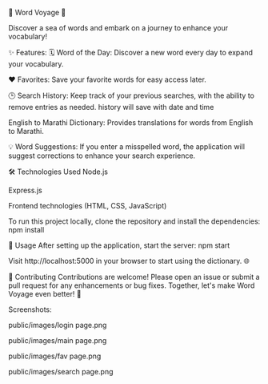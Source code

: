 🌊 Word Voyage 🌊

Discover a sea of words and embark on a journey to enhance your vocabulary!

✨ Features: 
🗓️ Word of the Day: Discover a new word every day to expand your vocabulary.

❤️ Favorites: Save your favorite words for easy access later.

🕒 Search History: Keep track of your previous searches, with the ability to remove entries as needed. history will save with date and time

 English to Marathi Dictionary: Provides translations for words from English to Marathi.
 
💡 Word Suggestions: If you enter a misspelled word, the application will suggest corrections to enhance your search experience.

🛠️ Technologies Used
Node.js

Express.js

Frontend technologies (HTML, CSS, JavaScript)

To run this project locally, clone the repository and install the dependencies:
npm install

🚀 Usage
After setting up the application, start the server:
npm start

Visit http://localhost:5000 in your browser to start using the dictionary. 🌐

🤝 Contributing
Contributions are welcome! Please open an issue or submit a pull request for any enhancements or bug fixes. Together, let's make Word Voyage even better! 🎉

Screenshots: 

public/images/login page.png

public/images/main page.png

public/images/fav page.png

public/images/search page.png
